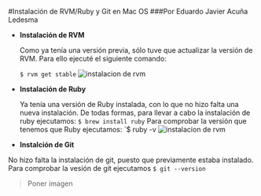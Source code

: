#Instalación de RVM/Ruby y Git en Mac OS
###Por Eduardo Javier Acuña Ledesma

* **Instalación de RVM**
	
	Como ya tenía una versión previa, sólo tuve que actualizar la versión de RVM. Para 		ello ejecuté el siguiente comando:
	
	`$ rvm get stable`
![instalacion de rvm](https://github.com/alu3286/SYTW_tareas_iniciales/blob/master/images/1.png)

* **Instalación de Ruby**
	
	Ya tenía una versión de Ruby instalada, con lo que no hizo falta una nueva instalación. De todas formas, para llevar a cabo la instalación de ruby ejecutamos:
	`$ brew install ruby`
	Para comprobar la versión que tenemos que Ruby ejecutamos:
	`$ ruby -v
![instalacion de rvm](https://github.com/alu3286/SYTW_tareas_iniciales/blob/master/images/2.png)	

* **Instalción de Git**

No hizo falta la instalación de git, puesto que previamente estaba instalado.
Para comprobar la vesión de git ejecutamos `$ git --version`
> Poner imagen